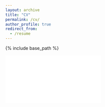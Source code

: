 ```yaml
---
layout: archive
title: "CV"
permalink: /cv/
author_profile: true
redirect_from:
  - /resume
---
```


{% include base_path %}


<object data="images/craig_cv_20180109.pdf" type="application/pdf">
        <embed src="images/craig_cv_20180109.pdf" type="application/pdf" />
   </object>

